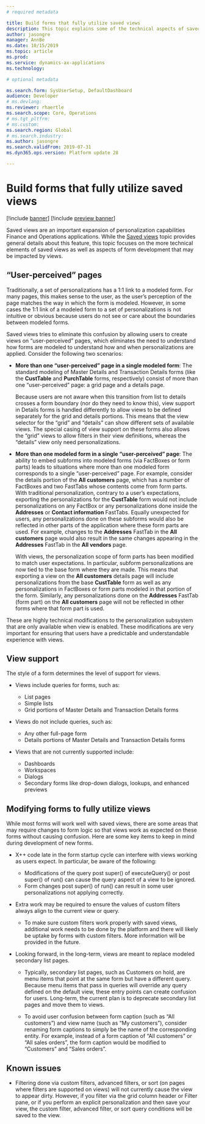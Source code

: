 ```yaml
---
# required metadata

title: Build forms that fully utilize saved views
description: This topic explains some of the technical aspects of saved views and describes considerations with form development to ensure forms work well with saved views.  
author: jasongre
manager: AnnBe
ms.date: 10/15/2019
ms.topic: article
ms.prod: 
ms.service: dynamics-ax-applications
ms.technology: 

# optional metadata

ms.search.form: SysUserSetup, DefaultDashboard
audience: Developer
# ms.devlang: 
ms.reviewer: rhaertle
ms.search.scope: Core, Operations
# ms.tgt_pltfrm: 
# ms.custom: 
ms.search.region: Global
# ms.search.industry: 
ms.author: jasongre
ms.search.validFrom: 2019-07-31
ms.dyn365.ops.version: Platform update 28

---
```


# Build forms that fully utilize saved views

[!include [banner](../includes/banner.md)]
[!include [preview banner](../includes/preview-banner.md)]

Saved views are an important expansion of personalization capabilities Finance and Operations applications. While the [Saved views](../../fin-ops/get-started/saved-views.md) topic provides general details about this feature, this topic focuses on the more technical elements of saved views as well as aspects of form development that may be impacted by views. 

## “User-perceived” pages
Traditionally, a set of personalizations has a 1:1 link to a modeled form. For many pages, this makes sense to the user, as the user’s perception of the page matches the way in which the form is modeled. However, in some cases the 1:1 link of a modeled form to a set of personalizations is not intuitive or obvious because users do not see or care about the boundaries between modeled forms. 

Saved views tries to eliminate this confusion by allowing users to create views on “user-perceived” pages, which eliminates the need to understand how forms are modeled to understand how and when personalizations are applied. Consider the following two scenarios:  

-    **More than one “user-perceived” page in a single modeled form**: The standard modeling of Master Details and Transaction Details forms (like the **CustTable** and **PurchTable** forms, respectively) consist of more than one “user-perceived” page: a grid page and a details page. 

     Because users are not aware when this transition from list to details crosses a form boundary (nor do they need to know this), view support in Details forms is handled differently to allow views to be defined separately for the grid and details portions. This means that the view selector for the “grid” and “details” can show different sets of available views. The special casing of view support on these forms also allows the “grid” views to allow filters in their view definitions, whereas the “details” view only need personalizations.

-    **More than one modeled form in a single “user-perceived” page**: The ability to embed subforms into modeled forms (via FactBoxes or form parts) leads to situations where more than one modeled form corresponds to a single “user-perceived” page. For example, consider the details portion of the **All customers** page, which has a number of FactBoxes and two FastTabs whose contents come from form parts. With traditional personalization, contrary to a user’s expectations, exporting the personalizations for the **CustTable** form would not include personalizations on any FactBox or any personalizations done inside the **Addresses** or **Contact information** FastTabs. Equally unexpected for users, any personalizations done on these subforms would also be reflected in other parts of the application where these form parts are used. For example, changes to the **Addresses** FastTab in the **All customers** page would also result in the same changes appearing in the **Addresses** FastTab in the **All vendors** page.

     With views, the personalization scope of form parts has been modified to match user expectations. In particular, subform personalizations are now tied to the base form where they are made. This means that exporting a view on the **All customers** details page will include personalizations from the base **CustTable** form as well as any personalizations in FactBoxes or form parts modeled in that portion of the form. Similarly, any personalizations done on the **Addresses** FastTab (form part) on the **All customers** page will not be reflected in other forms where that form part is used.
     
These are highly technical modifications to the personalization subsystem that are only available when view is enabled. These modifications are very important for ensuring that users have a predictable and understandable experience with views.

## View support
The style of a form determines the level of support for views. 

-    Views include queries for forms, such as:
     -    List pages
     -    Simple lists
     -    Grid portions of Master Details and Transaction Details forms

-    Views do not include queries, such as:
     -    Any other full-page form
     -    Details portions of Master Details and Transaction Details forms

-    Views that are not currently supported include:
     -    Dashboards
     -    Workspaces
     -    Dialogs
     -    Secondary forms like drop-down dialogs, lookups, and enhanced previews

## Modifying forms to fully utilize views
While most forms will work well with saved views, there are some areas that may require changes to form logic so that views work as expected on these forms without causing confusion. Here are some key items to keep in mind during development of new forms.

-    X++ code late in the form startup cycle can interfere with views working as users expect. In particular, be aware of the following: 
     -    Modifications of the query post super() of executeQuery() or post super() of run() can cause the query aspect of a view to be ignored.  
     -    Form changes post super() of run() can result in some user personalizations not applying correctly.  

-    Extra work may be required to ensure the values of custom filters always align to the current view or query.  
     -    To make sure custom filters work properly with saved views, additional work needs to be done by the platform and there will likely be uptake by forms with custom filters. More information will be provided in the future.  

-    Looking forward, in the long-term, views are meant to replace modeled secondary list pages.  
     -   Typically, secondary list pages, such as Customers on hold, are menu items that point at the same form but have a different query. Because menu items that pass in queries will override any query defined on the default view, these entry points can create confusion for users. Long-term, the current plan is to deprecate secondary list pages and move them to views.

     -  To avoid user confusion between form caption (such as “All customers”) and view name (such as “My customers”), consider renaming form captions to simply be the name of the corresponding entity. For example, instead of a form caption of “All customers” or “All sales orders”, the form caption would be modified to “Customers” and “Sales orders”. 

## Known issues
- Filtering done via custom filters, advanced filters, or sort (on pages where filters are supported on views) will not currently cause the view to appear dirty. However, if you filter via the grid column header or Filter pane, or if you perform an explicit personalization and then save your view, the custom filter, advanced filter, or sort query conditions will be saved to the view.  
